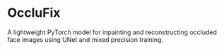 # OccluFix
A lightweight PyTorch model for inpainting and reconstructing occluded face images using UNet and mixed precision training.
